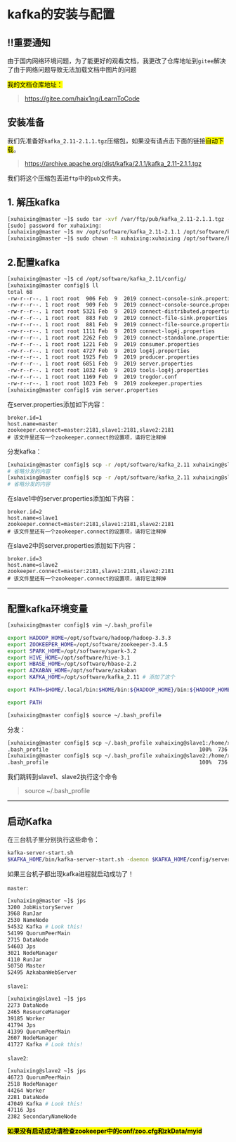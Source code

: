 # kafka的安装与配置

## ‼️重要通知

​	由于国内网络环境问题，为了能更好的观看文档，我更改了仓库地址到`gitee`解决了由于网络问题导致无法加载文档中图片的问题

<mark>我的文档仓库地址：</mark>

> https://gitee.com/haix1ng/LearnToCode

## 安装准备

我们先准备好`kafka_2.11-2.1.1.tgz`压缩包，如果没有请点击下面的链接<mark>自动下载</mark>。

> https://archive.apache.org/dist/kafka/2.1.1/kafka_2.11-2.1.1.tgz

我们将这个压缩包丢进`ftp`中的`pub`文件夹。

## 1. 解压kafka

```bash
[xuhaixing@master ~]$ sudo tar -xvf /var/ftp/pub/kafka_2.11-2.1.1.tgz -C /opt/software/
[sudo] password for xuhaixing:
[xuhaixing@master ~]$ mv /opt/software/kafka_2.11-2.1.1 /opt/software/kafka_2.11
[xuhaixing@master ~]$ sudo chown -R xuhaixing:xuhaixing /opt/software/kafka_2.11
```

## 2.配置kafka

```bash
[xuhaixing@master ~]$ cd /opt/software/kafka_2.11/config/
[xuhaixing@master config]$ ll
total 68
-rw-r--r--. 1 root root  906 Feb  9  2019 connect-console-sink.properties
-rw-r--r--. 1 root root  909 Feb  9  2019 connect-console-source.properties
-rw-r--r--. 1 root root 5321 Feb  9  2019 connect-distributed.properties
-rw-r--r--. 1 root root  883 Feb  9  2019 connect-file-sink.properties
-rw-r--r--. 1 root root  881 Feb  9  2019 connect-file-source.properties
-rw-r--r--. 1 root root 1111 Feb  9  2019 connect-log4j.properties
-rw-r--r--. 1 root root 2262 Feb  9  2019 connect-standalone.properties
-rw-r--r--. 1 root root 1221 Feb  9  2019 consumer.properties
-rw-r--r--. 1 root root 4727 Feb  9  2019 log4j.properties
-rw-r--r--. 1 root root 1925 Feb  9  2019 producer.properties
-rw-r--r--. 1 root root 6851 Feb  9  2019 server.properties
-rw-r--r--. 1 root root 1032 Feb  9  2019 tools-log4j.properties
-rw-r--r--. 1 root root 1169 Feb  9  2019 trogdor.conf
-rw-r--r--. 1 root root 1023 Feb  9  2019 zookeeper.properties
[xuhaixing@master config]$ vim server.properties
```

在server.properties添加如下内容：

```properties
broker.id=1
host.name=master
zookeeper.connect=master:2181,slave1:2181,slave2:2181
# 该文件里还有一个zookeeper.connect的设置项，请将它注释掉
```

分发kafka：

```bash
[xuhaixing@master config]$ scp -r /opt/software/kafka_2.11 xuhaixing@slave1:/opt/software/
# 省略分发的内容
[xuhaixing@master config]$ scp -r /opt/software/kafka_2.11 xuhaixing@slave2:/opt/software/
# 省略分发的内容
```

在slave1中的server.properties添加如下内容：

```properties
broker.id=2
host.name=slave1
zookeeper.connect=master:2181,slave1:2181,slave2:2181
# 该文件里还有一个zookeeper.connect的设置项，请将它注释掉
```

在slave2中的server.properties添加如下内容：

```properties
broker.id=3
host.name=slave2
zookeeper.connect=master:2181,slave1:2181,slave2:2181
# 该文件里还有一个zookeeper.connect的设置项，请将它注释掉
```

<hr />

## 配置kafka环境变量

```bash
[xuhaixing@master config]$ vim ~/.bash_profile
```

```bash
export HADOOP_HOME=/opt/software/hadoop/hadoop-3.3.3
export ZOOKEEPER_HOME=/opt/software/zookeeper-3.4.5
export SPARK_HOME=/opt/software/spark-3.2
export HIVE_HOME=/opt/software/hive-3.1
export HBASE_HOME=/opt/software/hbase-2.2
export AZKABAN_HOME=/opt/software/azkaban
export KAFKA_HOME=/opt/software/kafka_2.11 # 添加了这个

export PATH=$HOME/.local/bin:$HOME/bin:${HADOOP_HOME}/bin:${HADOOP_HOME}/sbin:${ZOOKEEPER_HOME}/bin:${SPARK_HOME}/bin:${SPARK_HOME}/sbin:${HIVE_HOME}/bin:${HBASE_HOME}/bin:${AZKABAN_HOME}/azkaban-executor/bin:${AZKABAN_HOME}/azkaban-web/bin:${KAFKA_HOME}/bin:$PATH # 这个

export PATH
```

```bash
[xuhaixing@master config]$ source ~/.bash_profile
```

分发：

```bash
[xuhaixing@master config]$ scp ~/.bash_profile xuhaixing@slave1:/home/xuhaixing/
.bash_profile                                                100%  736     1.2MB/s   00:00
[xuhaixing@master config]$ scp ~/.bash_profile xuhaixing@slave2:/home/xuhaixing/
.bash_profile                                                100%  736     1.1MB/s   00:00
```

我们跳转到slave1、slave2执行这个命令

> source ~/.bash_profile

<hr />

## 启动Kafka

在三台机子里分别执行这些命令：

```bash
kafka-server-start.sh
$KAFKA_HOME/bin/kafka-server-start.sh -daemon $KAFKA_HOME/config/server.properties
```

如果三台机子都出现kafka进程就启动成功了！

`master`:

```bash
[xuhaixing@master ~]$ jps
3200 JobHistoryServer
3968 RunJar
2530 NameNode
54532 Kafka # Look this!
54199 QuorumPeerMain
2715 DataNode
54603 Jps
3021 NodeManager
4110 RunJar
50750 Master
52495 AzkabanWebServer
```

`slave1`:

```bash
[xuhaixing@slave1 ~]$ jps
2273 DataNode
2465 ResourceManager
39185 Worker
41794 Jps
41399 QuorumPeerMain
2607 NodeManager
41727 Kafka # Look this!
```

`slave2`:

```bash
[xuhaixing@slave2 ~]$ jps
46723 QuorumPeerMain
2518 NodeManager
44264 Worker
2281 DataNode
47049 Kafka # Look this!
47116 Jps
2382 SecondaryNameNode
```

<mark>**如果没有启动成功请检查zookeeper中的conf/zoo.cfg和zkData/myid**</mark>
